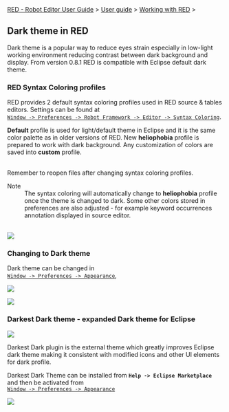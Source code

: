 <html>
<head>
<link href="PLUGINS_ROOT/org.robotframework.ide.eclipse.main.plugin.doc.user/help/style.css" rel="stylesheet" type="text/css"/>
</head>
<body>
<a href="/help/..\..\..\index.html">RED - Robot Editor User Guide</a> &gt; <a href="/help/..\..\user_guide.html">User guide</a> &gt; <a href="/help/..\..\working_with_red.html">Working with RED</a> &gt; 
<h2>Dark theme in RED</h2>
<p>Dark theme is a popular way to reduce eyes strain especially in low-light working environment reducing contrast 
between dark background and display. From version 0.8.1 RED is compatible with Eclipse default dark theme.
</p>
<h3>RED Syntax Coloring profiles</h3>
<p>RED provides 2 default syntax coloring profiles used in RED source &amp; tables editors. Settings can be found at 
<code><a class="command" href="javascript:executeCommand('org.eclipse.ui.window.preferences(preferencePageId=org.robotframework.ide.eclipse.main.plugin.preferences.editor.syntax)')">
Window -&gt; Preferences -&gt; Robot Framework -&gt; Editor -&gt; Syntax Coloring</a></code>.
</p>
<p><b>Default</b> profile is used for light/default theme in Eclipse and it is the same color palette as in older 
versions of RED. New <b>heliophobia</b> profile is prepared to work with dark background. Any customization of
colors are saved into <b>custom</b> profile. 

<br/>Remember to reopen files after changing syntax coloring profiles.
</p>
<dl class="note">
<dt>Note</dt>
<dd>The syntax coloring will automatically change to <b>heliophobia</b> profile once the theme is changed 
   to dark. Some other colors stored in preferences are also adjusted - for example keyword occurrences annotation
   displayed in source editor.</dd>
</dl>
<br/><img src="images/robot-color-profiles.png"/>
<h3>Changing to Dark theme</h3>
<p>Dark theme can be changed in 
<code><a class="command" href="javascript:executeCommand('org.eclipse.ui.window.preferences(preferencePageId=org.eclipse.ui.preferencePages.Views)')">
Window -&gt; Preferences -&gt; Appearance</a></code>,
</p>
<p><img src="images/apperence-dark.png"/>
</p>
<p><img src="images/red-dark.png"/>
</p>
<h3>Darkest Dark theme - expanded Dark theme for Eclipse</h3>
<p><img src="images/darkest-dark.png"/>
</p>
<p>Darkest Dark plugin is the external theme which greatly improves Eclipse dark theme making it consistent with 
modified icons and other UI elements for dark profile.
</p>
<p>Darkest Dark Theme can be installed from 
<b><code>Help -&gt; Eclipse Marketplace</code></b> and then be activated from 
<code><a class="command" href="javascript:executeCommand('org.eclipse.ui.window.preferences(preferencePageId=org.eclipse.ui.preferencePages.Views)')">
Window -&gt; Preferences -&gt; Appearance</a></code>
</p>
<p><img src="images/apperence-darkest-dark.png"/>
</p>
</body>
</html>